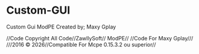 # Custom-GUI
Custom Gui ModPE
Created by; Maxy Gplay

//Code Copyright All Code//ZawllySoft// ModPE//
//Code For Maxy Gplay///
///2016 © 2026//Compatible For Mcpe 0.15.3.2 ou superior//
